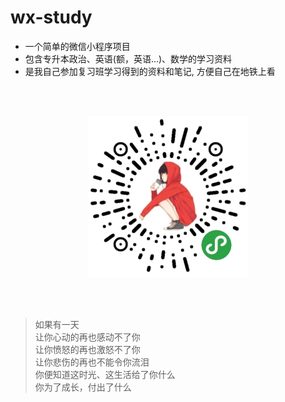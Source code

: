 # wx-study

* 一个简单的微信小程序项目
* 包含专升本政治、英语(额，英语...)、数学的学习资料
* 是我自己参加复习班学习得到的资料和笔记, 方便自己在地铁上看

<br/><br/>


<div align=center>
<img src="https://raw.githubusercontent.com/javaLuo/wx-study/master/assets/logo.jpg" />
</div>

<br/><br/>

> 如果有一天<br/>
> 让你心动的再也感动不了你<br/>
> 让你愤怒的再也激怒不了你<br/>
> 让你悲伤的再也不能令你流泪<br/>
> 你便知道这时光、这生活给了你什么<br/>
> 你为了成长，付出了什么



